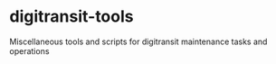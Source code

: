 # digitransit-tools
Miscellaneous tools and scripts for digitransit maintenance tasks and operations
